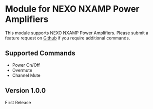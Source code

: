 # Module for NEXO NXAMP Power Amplifiers

This module supports NEXO NXAMP Power Amplifiers. Please submit a feature request on [Github](https://github.com/bitfocus/companion-module-nexo-nxamp/issues) if you require additional commands.

## Supported Commands
- Power On/Off
- Overmute
- Channel Mute

## Version 1.0.0
First Release